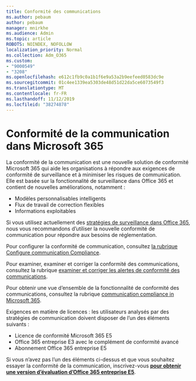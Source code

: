 ```yaml
---
title: Conformité des communications
ms.author: pebaum
author: pebaum
manager: mnirkhe
ms.audience: Admin
ms.topic: article
ROBOTS: NOINDEX, NOFOLLOW
localization_priority: Normal
ms.collection: Adm_O365
ms.custom:
- "9000549"
- "3208"
ms.openlocfilehash: e612c1fb9c0a1b1f6e9a53a2b9eefeed0583dc9e
ms.sourcegitcommit: 01c4ee1339ea5303de48d51d22da5ce6073549f3
ms.translationtype: MT
ms.contentlocale: fr-FR
ms.lasthandoff: 11/12/2019
ms.locfileid: "38274878"
---
```

# <a name="communication-compliance-in-microsoft-365"></a>Conformité de la communication dans Microsoft 365

La conformité de la communication est une nouvelle solution de conformité Microsoft 365 qui aide les organisations à répondre aux exigences de conformité de surveillance et à minimiser les risques de communication. Elle est basée sur la fonctionnalité de surveillance dans Office 365 et contient de nouvelles améliorations, notamment :

- Modèles personnalisables intelligents
- Flux de travail de correction flexibles
- Informations exploitables

Si vous utilisez actuellement des [stratégies de surveillance dans Office 365](https://docs.microsoft.com/microsoft-365/compliance/supervision-policies), nous vous recommandons d’utiliser la nouvelle conformité de communication pour répondre aux besoins de réglementation.

Pour configurer la conformité de communication, consultez [la rubrique Configure communication Compliance](https://docs.microsoft.com/microsoft-365/compliance/communication-compliance-configure).

Pour examiner, examiner et corriger la conformité des communications, consultez la rubrique [examiner et corriger les alertes de conformité des communications](https://docs.microsoft.com/microsoft-365/compliance/communication-compliance-investigate-remediate).

Pour obtenir une vue d’ensemble de la fonctionnalité de conformité des communications, consultez la rubrique [communication compliance in Microsoft 365](https://docs.microsoft.com/microsoft-365/compliance/communication-compliance).

Exigences en matière de licences : les utilisateurs analysés par des stratégies de communication doivent disposer de l’un des éléments suivants :

- Licence de conformité Microsoft 365 E5
- Office 365 entreprise E3 avec le complément de conformité avancé
- Abonnement Office 365 entreprise E5

Si vous n’avez pas l’un des éléments ci-dessus et que vous souhaitez essayer la conformité de la communication, inscrivez-vous **[pour obtenir une version d’évaluation d’Office 365 entreprise E5](https://go.microsoft.com/fwlink/p/?LinkID=698279)**.